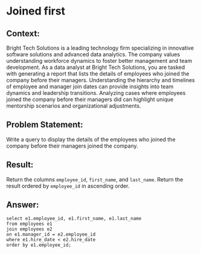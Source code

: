 # Joined first

## Context:
Bright Tech Solutions is a leading technology firm specializing in innovative software solutions and advanced data analytics. 
The company values understanding workforce dynamics to foster better management and team development.
As a data analyst at Bright Tech Solutions, you are tasked with generating a report that lists the details of employees who joined the company before their managers. 
Understanding the hierarchy and timelines of employee and manager join dates can provide insights into team dynamics and leadership transitions. Analyzing cases where employees joined the company before their managers did can highlight unique mentorship scenarios and organizational adjustments.

## Problem Statement:
Write a query to display the details of the employees who joined the company before their managers joined the company.

## Result:
Return the columns `employee_id`, `first_name`, and `last_name`.
Return the result ordered by `employee_id` in ascending order.

## Answer:

```query
select e1.employee_id, e1.first_name, e1.last_name 
from employees e1 
join employees e2 
on e1.manager_id = e2.employee_id
where e1.hire_date < e2.hire_date
order by e1.employee_id;
